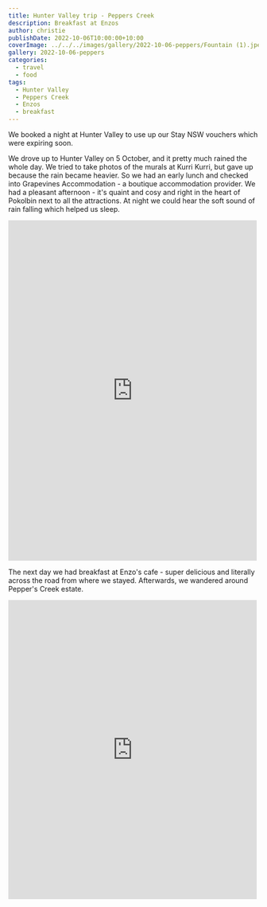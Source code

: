 ```yaml
---
title: Hunter Valley trip - Peppers Creek
description: Breakfast at Enzos
author: christie
publishDate: 2022-10-06T10:00:00+10:00
coverImage: ../../../images/gallery/2022-10-06-peppers/Fountain (1).jpeg
gallery: 2022-10-06-peppers
categories:
  - travel
  - food
tags:
  - Hunter Valley
  - Peppers Creek
  - Enzos
  - breakfast
---
```


We booked a night at Hunter Valley to use up our Stay NSW vouchers which were expiring soon.

We drove up to Hunter Valley on 5 October, and it pretty much rained the whole day. We tried to take photos of the murals at Kurri Kurri, but gave up because the rain became heavier. So we had an early lunch and checked into Grapevines Accommodation - a boutique accommodation provider. We had a pleasant afternoon - it's quaint and cosy and right in the heart of Pokolbin next to all the attractions. At night we could hear the soft sound of rain falling which helped us sleep.

<iframe src="https://www.facebook.com/plugins/post.php?href=https%3A%2F%2Fwww.facebook.com%2Fchris1.tham%2Fposts%2Fpfbid02u5TX7xzVf86zuoLQ5KaFqeoKJLav4NWFEyY231qJa97SfmUnPLjnqZqYLuY7ZNLSl&show_text=true&width=500" width="500" height="684" style="border:none;overflow:hidden" scrolling="no" frameborder="0" allowfullscreen="true" allow="autoplay; clipboard-write; encrypted-media; picture-in-picture; web-share"></iframe>

The next day we had breakfast at Enzo's cafe - super delicious and literally across the road from where we stayed. Afterwards, we wandered around Pepper's Creek estate.

<iframe src="https://www.facebook.com/plugins/post.php?href=https%3A%2F%2Fwww.facebook.com%2Fchris1.tham%2Fposts%2Fpfbid0yXxbguMCYU1TmQqaNwSHHqNsDPVcmCrKQQiBfMUKHXuVnepLiLJ1YziuKRQRdAUyl&show_text=true&width=500" width="500" height="601" style="border:none;overflow:hidden" scrolling="no" frameborder="0" allowfullscreen="true" allow="autoplay; clipboard-write; encrypted-media; picture-in-picture; web-share"></iframe>
